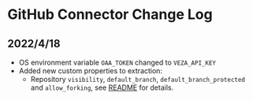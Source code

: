 # GitHub Connector Change Log

## 2022/4/18
* OS environment variable `OAA_TOKEN` changed to `VEZA_API_KEY`
* Added new custom properties to extraction:
  - Repository `visibility`, `default_branch`, `default_branch_protected` and `allow_forking`, see [README](README.md) for details.
